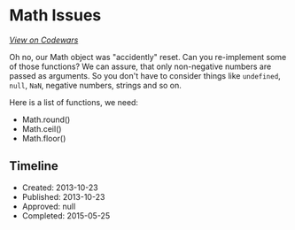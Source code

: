 # Math Issues
[*View on Codewars*](https://www.codewars.com/kata/math-issues)

Oh no, our Math object was "accidently" reset. Can you re-implement some of those functions? We can assure, that only non-negative numbers are passed as arguments. So you don't have to consider things like `undefined`, `null`, `NaN`, negative numbers, strings and so on.

Here is a list of functions, we need:

* Math.round()
* Math.ceil()
* Math.floor()

## Timeline
- Created: 2013-10-23
- Published: 2013-10-23
- Approved: null
- Completed: 2015-05-25